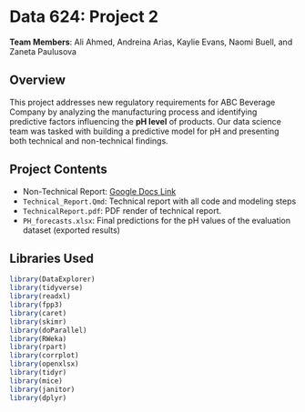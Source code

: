 # Data 624: Project 2

**Team Members**: Ali Ahmed, Andreina Arias, Kaylie Evans, Naomi Buell, and Zaneta Paulusova

## Overview

This project addresses new regulatory requirements for ABC Beverage Company by analyzing the manufacturing process and identifying predictive factors influencing the **pH level** of products. Our data science team was tasked with building a predictive model for pH and presenting both technical and non-technical findings.

## Project Contents

-   Non-Technical Report: [Google Docs Link](https://docs.google.com/document/d/1d8GVdmhSgmLv7RbIlDRXptjA4X7Tk-9nf_KX27u-PG4/edit?usp=sharing)
-   `Technical_Report.Qmd`: Technical report with all code and modeling steps
-   `TechnicalReport.pdf`: PDF render of technical report.
-   `PH_forecasts.xlsx`: Final predictions for the pH values of the evaluation dataset (exported results)

## Libraries Used

``` r
library(DataExplorer)
library(tidyverse)
library(readxl)
library(fpp3)
library(caret)
library(skimr)
library(doParallel)
library(RWeka)
library(rpart)
library(corrplot)
library(openxlsx)
library(tidyr)
library(mice)
library(janitor)
library(dplyr)
```

